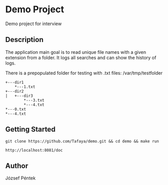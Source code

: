 # Demo Project

Demo project for interview

## Description

The application main goal is to read unique file names with a given 
extension from a folder. It logs all searches and can show the history of logs.

There is a prepopulated folder for testing with .txt files: /var/tmp/testfolder

```
+---dir1
    *---1.txt
+---dir2
|   +---dir3
        *---3.txt
        *---4.txt
*---0.txt
*---4.txt
```

## Getting Started

```
git clone https://github.com/Tafaya/demo.git && cd demo && make run

http://localhost:8081/doc
```

## Author

József Péntek